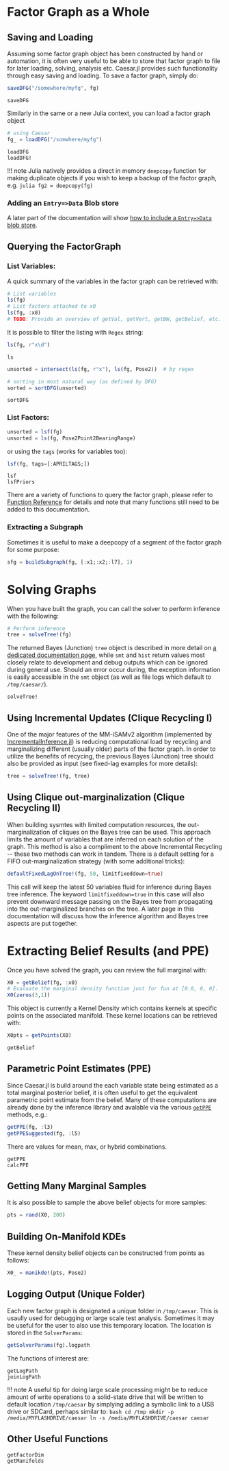 # Factor Graph as a Whole

## Saving and Loading

Assuming some factor graph object has been constructed by hand or automation, it is often very useful to be able to store that factor graph to file for later loading, solving, analysis etc.  Caesar.jl provides such functionality through easy saving and loading.  To save a factor graph, simply do:
```julia
saveDFG("/somewhere/myfg", fg)
```

```@docs
saveDFG
```

Similarly in the same or a new Julia context, you can load a factor graph object
```julia
# using Caesar
fg_ = loadDFG("/somwhere/myfg")
```

```@docs
loadDFG
loadDFG!
```

!!! note
    Julia natively provides a direct in memory `deepcopy` function for making duplicate objects if you wish to keep a backup of the factor graph, e.g.
    ```julia
    fg2 = deepcopy(fg)
    ```

### Adding an `Entry=>Data` Blob store

A later part of the documentation will show [how to include a `Entry=>Data` blob store](https://juliarobotics.org/Caesar.jl/latest/concepts/entry_data/).

## Querying the FactorGraph

### List Variables:

A quick summary of the variables in the factor graph can be retrieved with:

```julia
# List variables
ls(fg)
# List factors attached to x0
ls(fg, :x0)
# TODO: Provide an overview of getVal, getVert, getBW, getBelief, etc.
```

It is possible to filter the listing with `Regex` string:
```julia
ls(fg, r"x\d")
```

```@docs
ls
```

```julia
unsorted = intersect(ls(fg, r"x"), ls(fg, Pose2))  # by regex

# sorting in most natural way (as defined by DFG)
sorted = sortDFG(unsorted)
```

```@docs
sortDFG
```

### List Factors:

```julia
unsorted = lsf(fg)
unsorted = ls(fg, Pose2Point2BearingRange)
```

or using the `tags` (works for variables too):
```julia
lsf(fg, tags=[:APRILTAGS;])
```

```@docs
lsf
lsfPriors
```

There are a variety of functions to query the factor graph, please refer to [Function Reference](../func_ref.md) for details and note that many functions still need to be added to this documentation.


### Extracting a Subgraph

Sometimes it is useful to make a deepcopy of a segment of the factor graph for some purpose:
```julia
sfg = buildSubgraph(fg, [:x1;:x2;:l7], 1)
```

# Solving Graphs

When you have built the graph, you can call the solver to perform inference with the following:

```julia
# Perform inference
tree = solveTree!(fg)
```

The returned Bayes (Junction) `tree` object is described in more detail on [a dedicated documentation page](https://juliarobotics.org/Caesar.jl/latest/principles/bayestreePrinciples/), while `smt` and `hist` return values most closely relate to development and debug outputs which can be ignored during general use.  Should an error occur during, the exception information is easily accessible in the `smt` object (as well as file logs which default to `/tmp/caesar/`).

```@docs
solveTree!
```

## Using Incremental Updates (Clique Recycling I)

One of the major features of the MM-iSAMv2 algorithm (implemented by [IncrementalInference.jl](http://www.github.com/JuliaRobotics/IncrementalInference.jl)) is reducing computational load by recycling and marginalizing different (usually older) parts of the factor graph.  In order to utilize the benefits of recycing, the previous Bayes (Junction) tree should also be provided as input (see fixed-lag examples for more details):
```julia
tree = solveTree!(fg, tree)
```

## Using Clique out-marginalization (Clique Recycling II)

When building sysmtes with limited computation resources, the out-marginalization of cliques on the Bayes tree can be used.  This approach limits the amount of variables that are inferred on each solution of the graph.  This method is also a compliment to the above Incremental Recycling -- these two methods can work in tandem.  There is a default setting for a FIFO out-marginalization strategy (with some additional tricks):
```julia
defaultFixedLagOnTree!(fg, 50, limitfixeddown=true)
```

This call will keep the latest 50 variables fluid for inference during Bayes tree inference.  The keyword `limitfixeddown=true` in this case will also prevent downward message passing on the Bayes tree from propagating into the out-marginalized branches on the tree.  A later page in this documentation will discuss how the inference algorithm and Bayes tree aspects are put together.

# Extracting Belief Results (and PPE)

Once you have solved the graph, you can review the full marginal with:

```julia
X0 = getBelief(fg, :x0)
# Evaluate the marginal density function just for fun at [0.0, 0, 0].
X0(zeros(3,1))
```

This object is currently a Kernel Density which contains kernels at specific points on the associated manifold.  These kernel locations can be retrieved with:
```julia
X0pts = getPoints(X0)
```

```@docs
getBelief
```

## Parametric Point Estimates (PPE)

Since Caesar.jl is build around the each variable state being estimated as a total marginal posterior belief, it is often useful to get the equivalent parametric point estimate from the belief.  Many of these computations are already done by the inference library and avalable via the various [`getPPE`](@ref) methods, e.g.:
```julia
getPPE(fg, :l3)
getPPESuggested(fg, :l5)
```

There are values for mean, max, or hybrid combinations.

```@docs
getPPE
calcPPE
```

## Getting Many Marginal Samples

It is also possible to sample the above belief objects for more samples:
```julia
pts = rand(X0, 200)
```

## Building On-Manifold KDEs

These kernel density belief objects can be constructed from points as follows:
```julia
X0_ = manikde!(pts, Pose2)
```

## Logging Output (Unique Folder)

Each new factor graph is designated a unique folder in `/tmp/caesar`.  This is usaully used for debugging or large scale test analysis.  Sometimes it may be useful for the user to also use this temporary location.  The location is stored in the `SolverParams`:
```julia
getSolverParams(fg).logpath
```

The functions of interest are:
```@docs
getLogPath
joinLogPath
```

!!! note
    A useful tip for doing large scale processing might be to reduce amount of write operations to a solid-state drive that will be written to default location `/tmp/caesar` by simplying adding a symbolic link to a USB drive or SDCard, perhaps similar to:
    ```bash
    cd /tmp
    mkdir -p /media/MYFLASHDRIVE/caesar
    ln -s /media/MYFLASHDRIVE/caesar caesar
    ```

## Other Useful Functions

```@docs
getFactorDim
getManifolds
```